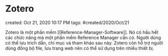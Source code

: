 # Zotero

created: Oct 21, 2020 10:17 PM
tags: #created/2020/Oct/21

Zotero là một phần mềm [[Reference-Manager-Software]]. Nó có hầu hết các chức năng mà một phần mềm Reference Manager cần có. Người dùng có thể lưu trích dẫn, chỉ mục và tham khảo sau này. Zotero còn hỗ trợ người dùng đồng bộ file, lưu trang web nên có thể sử dụng trên nhiều thiết bị.